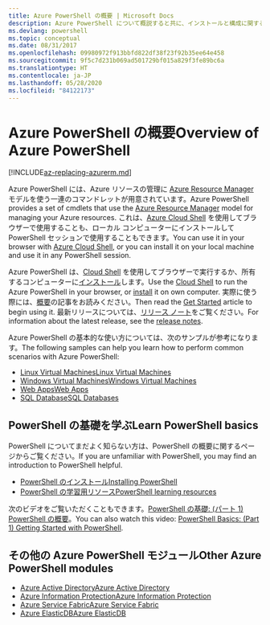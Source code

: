 ```yaml
---
title: Azure PowerShell の概要 | Microsoft Docs
description: Azure PowerShell について概説すると共に、インストールと構成に関するページへのリンクを紹介します。
ms.devlang: powershell
ms.topic: conceptual
ms.date: 08/31/2017
ms.openlocfilehash: 09980972f913bbfd822df38f23f92b35ee64e458
ms.sourcegitcommit: 9f5c7d231b069ad501729bf015a829f3fe89bc6a
ms.translationtype: HT
ms.contentlocale: ja-JP
ms.lasthandoff: 05/28/2020
ms.locfileid: "84122173"
---
```

# <a name="overview-of-azure-powershell"></a><span data-ttu-id="8fdcc-103">Azure PowerShell の概要</span><span class="sxs-lookup"><span data-stu-id="8fdcc-103">Overview of Azure PowerShell</span></span>

[!INCLUDE[az-replacing-azurerm.md](../includes/az-replacing-azurerm.md)]

<span data-ttu-id="8fdcc-104">Azure PowerShell には、Azure リソースの管理に [Azure Resource Manager](/azure/azure-resource-manager/resource-group-overview) モデルを使う一連のコマンドレットが用意されています。</span><span class="sxs-lookup"><span data-stu-id="8fdcc-104">Azure PowerShell provides a set of cmdlets that use the [Azure Resource Manager](/azure/azure-resource-manager/resource-group-overview) model for managing your Azure resources.</span></span> <span data-ttu-id="8fdcc-105">これは、[Azure Cloud Shell](/azure/cloud-shell/overview) を使用してブラウザーで使用することも、ローカル コンピューターにインストールして PowerShell セッションで使用することもできます。</span><span class="sxs-lookup"><span data-stu-id="8fdcc-105">You can use it in your browser with [Azure Cloud Shell](/azure/cloud-shell/overview), or you can install it on your local machine and use it in any PowerShell session.</span></span>

<span data-ttu-id="8fdcc-106">Azure PowerShell は、[Cloud Shell](/azure/cloud-shell/overview) を使用してブラウザーで実行するか、所有するコンピューターに[インストール](install-azurerm-ps.md)します。</span><span class="sxs-lookup"><span data-stu-id="8fdcc-106">Use the [Cloud Shell](/azure/cloud-shell/overview) to run the Azure PowerShell in your browser, or [install](install-azurerm-ps.md) it on own computer.</span></span> <span data-ttu-id="8fdcc-107">実際に使う際には、[概要](get-started-azureps.md)の記事をお読みください。</span><span class="sxs-lookup"><span data-stu-id="8fdcc-107">Then read the [Get Started](get-started-azureps.md) article to begin using it.</span></span> <span data-ttu-id="8fdcc-108">最新リリースについては、[リリース ノート](release-notes-azureps.md)をご覧ください。</span><span class="sxs-lookup"><span data-stu-id="8fdcc-108">For information about the latest release, see the [release notes](release-notes-azureps.md).</span></span>

<span data-ttu-id="8fdcc-109">Azure PowerShell の基本的な使い方については、次のサンプルが参考になります。</span><span class="sxs-lookup"><span data-stu-id="8fdcc-109">The following samples can help you learn how to perform common scenarios with Azure PowerShell:</span></span>

- [<span data-ttu-id="8fdcc-110">Linux Virtual Machines</span><span class="sxs-lookup"><span data-stu-id="8fdcc-110">Linux Virtual Machines</span></span>](/azure/virtual-machines/virtual-machines-linux-powershell-samples?toc=/powershell/azure/toc.json)
- [<span data-ttu-id="8fdcc-111">Windows Virtual Machines</span><span class="sxs-lookup"><span data-stu-id="8fdcc-111">Windows Virtual Machines</span></span>](/azure/virtual-machines/virtual-machines-windows-powershell-samples?toc=/powershell/azure/toc.json)
- [<span data-ttu-id="8fdcc-112">Web Apps</span><span class="sxs-lookup"><span data-stu-id="8fdcc-112">Web Apps</span></span>](/azure/app-service-web/app-service-powershell-samples?toc=/powershell/azure/toc.json)
- [<span data-ttu-id="8fdcc-113">SQL Database</span><span class="sxs-lookup"><span data-stu-id="8fdcc-113">SQL Databases</span></span>](/azure/sql-database/sql-database-powershell-samples?toc=/powershell/azure/toc.json)

## <a name="learn-powershell-basics"></a><span data-ttu-id="8fdcc-114">PowerShell の基礎を学ぶ</span><span class="sxs-lookup"><span data-stu-id="8fdcc-114">Learn PowerShell basics</span></span>

<span data-ttu-id="8fdcc-115">PowerShell についてまだよく知らない方は、PowerShell の概要に関するページからご覧ください。</span><span class="sxs-lookup"><span data-stu-id="8fdcc-115">If you are unfamiliar with PowerShell, you may find an introduction to PowerShell helpful.</span></span>

- [<span data-ttu-id="8fdcc-116">PowerShell のインストール</span><span class="sxs-lookup"><span data-stu-id="8fdcc-116">Installing PowerShell</span></span>](/powershell/scripting/install/installing-powershell)
- [<span data-ttu-id="8fdcc-117">PowerShell の学習用リソース</span><span class="sxs-lookup"><span data-stu-id="8fdcc-117">PowerShell learning resources</span></span>](/powershell/scripting/learn/more-powershell-learning)

<span data-ttu-id="8fdcc-118">次のビデオをご覧いただくこともできます。[PowerShell の基礎: (パート 1) PowerShell の概要](https://channel9.msdn.com/Blogs/Taste-of-Premier/PowerShellBasicsPart1)。</span><span class="sxs-lookup"><span data-stu-id="8fdcc-118">You can also watch this video: [PowerShell Basics: (Part 1) Getting Started with PowerShell](https://channel9.msdn.com/Blogs/Taste-of-Premier/PowerShellBasicsPart1).</span></span>

## <a name="other-azure-powershell-modules"></a><span data-ttu-id="8fdcc-119">その他の Azure PowerShell モジュール</span><span class="sxs-lookup"><span data-stu-id="8fdcc-119">Other Azure PowerShell modules</span></span>

- [<span data-ttu-id="8fdcc-120">Azure Active Directory</span><span class="sxs-lookup"><span data-stu-id="8fdcc-120">Azure Active Directory</span></span>](/powershell/azure/active-directory/)
- [<span data-ttu-id="8fdcc-121">Azure Information Protection</span><span class="sxs-lookup"><span data-stu-id="8fdcc-121">Azure Information Protection</span></span>](/powershell/azure/aip/)
- [<span data-ttu-id="8fdcc-122">Azure Service Fabric</span><span class="sxs-lookup"><span data-stu-id="8fdcc-122">Azure Service Fabric</span></span>](/powershell/azure/service-fabric/)
- [<span data-ttu-id="8fdcc-123">Azure ElasticDB</span><span class="sxs-lookup"><span data-stu-id="8fdcc-123">Azure ElasticDB</span></span>](/powershell/azure/elasticdbjobs/)
